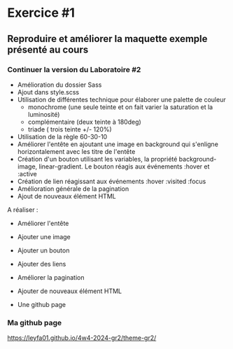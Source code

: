 # Exercice #1
## Reproduire et améliorer la maquette exemple présenté au cours


### Continuer la version du Laboratoire #2
- Amélioration du dossier Sass
- Ajout dans style.scss
- Utilisation de différentes technique pour élaborer une palette de couleur
    - monochrome (une seule teinte et on fait varier la saturation et la luminosité)
    - complémentaire (deux teinte à 180deg)
    - triade ( trois teinte +/- 120%)
- Utilisation de la règle 60-30-10
- Améliorer l'entête en ajoutant une image en background qui s'enligne horizontalement avec les titre de l'entête
- Création d'un bouton utilisant les variables, la propriété background-image, linear-gradient. Le bouton réagis aux événements :hover et :active
- Création de lien réagissant aux événements :hover :visited :focus 
- Amélioration générale de la pagination
- Ajout de nouveaux élément HTML




A réaliser :
- Améliorer l'entête 
- Ajouter une image
- Ajouter un bouton
- Ajouter des liens
- Améliorer la pagination
- Ajouter de nouveaux élément HTML

- Une github page 

### Ma github page
https://leyfa01.github.io/4w4-2024-gr2/theme-gr2/

